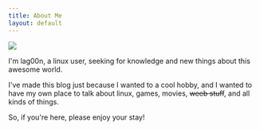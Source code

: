 ```yaml
---
title: About Me
layout: default
---
```


<img class="profile-picture" src="{{site.baseurl}}/{{site.profile-picture}}">

I'm lag00n, a linux user, seeking for knowledge and new things about this awesome world.

I've made this blog just because I wanted to a cool hobby, and I wanted to have my own place to talk about linux, games, movies, <del>weeb stuff</del>, and all kinds of things.

So, if you're here, please enjoy your stay!
